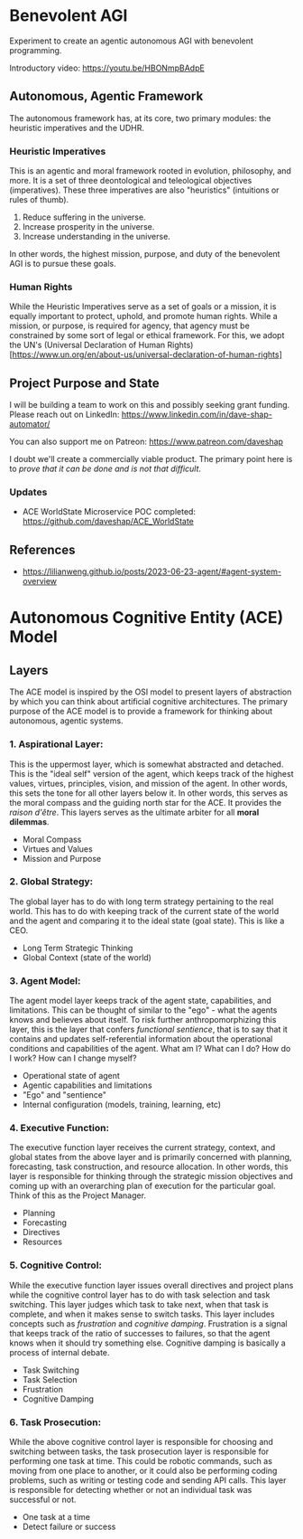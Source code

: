# Benevolent AGI

Experiment to create an agentic autonomous AGI with benevolent programming.

Introductory video: https://youtu.be/HBONmpBAdpE 

## Autonomous, Agentic Framework

The autonomous framework has, at its core, two primary modules: the heuristic imperatives and the UDHR.

### Heuristic Imperatives

This is an agentic and moral framework rooted in evolution, philosophy, and more. It is a set of three deontological and teleological objectives (imperatives). These three imperatives are also "heuristics" (intuitions or rules of thumb).

1. Reduce suffering in the universe.
2. Increase prosperity in the universe.
3. Increase understanding in the universe.

In other words, the highest mission, purpose, and duty of the benevolent AGI is to pursue these goals.

### Human Rights

While the Heuristic Imperatives serve as a set of goals or a mission, it is equally important to protect, uphold, and promote human rights. While a mission, or purpose, is required for agency, that agency must be constrained by some sort of legal or ethical framework. For this, we adopt the UN's (Universal Declaration of Human Rights)[https://www.un.org/en/about-us/universal-declaration-of-human-rights]

## Project Purpose and State

I will be building a team to work on this and possibly seeking grant funding. Please reach out on LinkedIn: https://www.linkedin.com/in/dave-shap-automator/

You can also support me on Patreon: https://www.patreon.com/daveshap

I doubt we'll create a commercially viable product. The primary point here is to *prove that it can be done and is not that difficult*. 

### Updates

- ACE WorldState Microservice POC completed: https://github.com/daveshap/ACE_WorldState 


## References

- https://lilianweng.github.io/posts/2023-06-23-agent/#agent-system-overview

# Autonomous Cognitive Entity (ACE) Model

## Layers

The ACE model is inspired by the OSI model to present layers of abstraction by which you can think about artificial cognitive architectures. The primary purpose of the ACE model is to provide a framework for thinking about autonomous, agentic systems. 

### 1. **Aspirational Layer:**

This is the uppermost layer, which is somewhat abstracted and detached. This is the "ideal self" version of the agent, which keeps track of the highest values, virtues, principles, vision, and mission of the agent. In other words, this sets the tone for all other layers below it. In other words, this serves as the moral compass and the guiding north star for the ACE. It provides the *raison d'être*. This layers serves as the ultimate arbiter for all **moral dilemmas**.
  - Moral Compass
  - Virtues and Values
  - Mission and Purpose

### 2. **Global Strategy:**
The global layer has to do with long term strategy pertaining to the real world. This has to do with keeping track of the current state of the world and the agent and comparing it to the ideal state (goal state). This is like a CEO.
  - Long Term Strategic Thinking
  - Global Context (state of the world)

### 3. **Agent Model:**
The agent model layer keeps track of the agent state, capabilities, and limitations. This can be thought of similar to the "ego" - what the agents knows and believes about itself. To risk further anthropomorphizing this layer, this is the layer that confers *functional sentience*, that is to say that it contains and updates self-referential information about the operational conditions and capabilities of the agent. What am I? What can I do? How do I work? How can I change myself?
  - Operational state of agent
  - Agentic capabilities and limitations
  - "Ego" and "sentience"
  - Internal configuration (models, training, learning, etc)

### 4. **Executive Function:**
The executive function layer receives the current strategy, context, and global states from the above layer and is primarily concerned with planning, forecasting, task construction, and resource allocation. In other words, this layer is responsible for thinking through the strategic mission objectives and coming up with an overarching plan of execution for the particular goal. Think of this as the Project Manager.
  - Planning
  - Forecasting
  - Directives
  - Resources

### 5. **Cognitive Control:**
While the executive function layer issues overall directives and project plans while the cognitive control layer has to do with task selection and task switching. This layer judges which task to take next, when that task is complete, and when it makes sense to switch tasks. This layer includes concepts such as *frustration* and *cognitive damping*. Frustration is a signal that keeps track of the ratio of successes to failures, so that the agent knows when it should try something else. Cognitive damping is basically a process of internal debate.
  - Task Switching
  - Task Selection
  - Frustration
  - Cognitive Damping

### 6. **Task Prosecution:**
While the above cognitive control layer is responsible for choosing and switching between tasks, the task prosecution layer is responsible for performing one task at time. This could be robotic commands, such as moving from one place to another, or it could also be performing coding problems, such as writing or testing code and sending API calls. This layer is responsible for detecting whether or not an individual task was successful or not.
  - One task at a time
  - Detect failure or success
